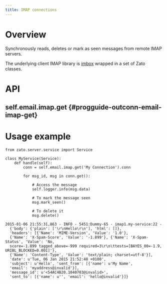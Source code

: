 ```yaml
---
title: IMAP connections
---
```


Overview
========

Synchronously reads, deletes or mark as seen messages from remote IMAP servers.

The underlying client IMAP library is [imbox](https://github.com/martinrusev/imbox) wrapped in a set of Zato classes.

API
===

self.email.imap.get {#progguide-outconn-email-imap-get}
-------------------

Usage example
=============

``` {.python}
from zato.server.service import Service

class MyService(Service):
    def handle(self):
        conn = self.email.imap.get('My Connection').conn

        for msg_id, msg in conn.get():

            # Access the message
            self.logger.info(msg.data)

            # To mark the message seen
            msg.mark_seen()

            # To delete it
            msg.delete()
```

``` {.python}
2015-01-06 21:55:31,863 - INFO - 5451:Dummy-65 - imap1.my-service:22 -
  {'body': {'plain': ['\r\nHello\r\n'], 'html': []},
  'headers': [{'Name': 'MIME-Version', 'Value': '1.0'},
  {'Name': 'X-Spam-Score', 'Value': '-1.899'}, {'Name': 'X-Spam-Status', 'Value': 'No,
  score=-1.899 tagged_above=-999 required=3\r\n\ttests=[BAYES_00=-1.9, URIBL_BLOCKED=0.001]'},
  {'Name': 'Content-Type', 'Value': 'text/plain; charset=utf-8'}],
  'date': u'Tue, 06 Jan 2015 21:52:48 +0100',
  'subject': u'Hello', 'sent_from': [{'name': u'My Name',
  'email': 'myaddress@invalid'}],
  'message_id': u'<54AC4B20.1040703@invalid>',
  'sent_to': [{'name': u'', 'email': 'hello@invalid'}]}
```
